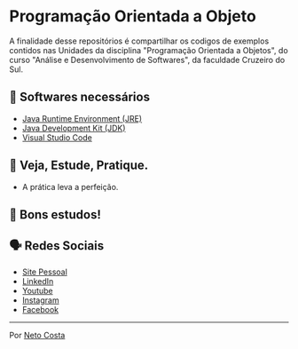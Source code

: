 # Programação Orientada a Objeto

A finalidade desse repositórios é compartilhar os codigos de exemplos contidos nas Unidades da disciplina "Programação Orientada a Objetos", do curso "Análise e Desenvolvimento de Softwares", da faculdade Cruzeiro do Sul.

## 🚀 Softwares necessários

* [Java Runtime Environment (JRE)](https://www.oracle.com/br/java/technologies/downloads/#jdk19-windows)
* [Java Development Kit (JDK)](https://www.oracle.com/java/technologies/javase/jdk18-archive-downloads.html)
* [Visual Studio Code](https://code.visualstudio.com/download)

## 🚀 Veja, Estude, Pratique.

* A prática leva a perfeição.

## 🚀 Bons estudos!

## 🗣️ Redes Sociais

* [Site Pessoal](https://www.netocosta.com.br)
* [LinkedIn](https://www.linkedin.com/in/netocostajp/)
* [Youtube](https://www.youtube.com/c/NetoCostajp)
* [Instagram](https://www.instagram.com/netocostajp/)
* [Facebook](https://www.facebook.com/netocostajp/)

---
Por [Neto Costa](https://github.com/netocosta/)
